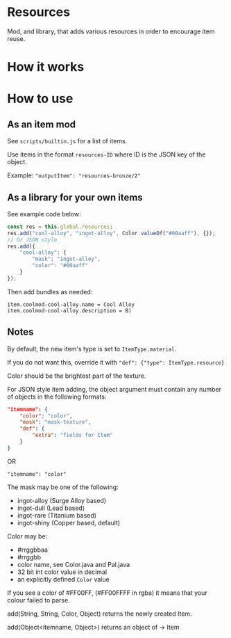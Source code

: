 # Resources

Mod, and library, that adds various resources in order to encourage item reuse.

# How it works

# How to use
## As an item mod
See `scripts/builtin.js` for a list of items.

Use items in the format `resources-ID` where ID is the JSON key of the object.

Example: `"outputItem": "resources-bronze/2"`

## As a library for your own items
See example code below:
```js
const res = this.global.resources;
res.add("cool-alloy", "ingot-alloy", Color.valueOf("#00aaff"), {});
// Or JSON style
res.add({
	"cool-alloy": {
		"mask": "ingot-alloy",
		"color": "#00aaff"
	}
});
```

Then add bundles as needed:
```
item.coolmod-cool-alloy.name = Cool Alloy
item.coolmod-cool-alloy.description = B)
```

## Notes

By default, the new item's type is set to `ItemType.material`.

If you do not want this, override it with `"def": {"type": ItemType.resource}`

Color should be the brightest part of the texture.


For JSON style item adding, the object argument must contain any number of objects in the following formats:
```json
"itemname": {
	"color": "color",
	"mask": "mask-texture",
	"def": {
		"extra": "fields for Item"
	}
}
```
OR
```
"itemname": "color"
```

The mask may be one of the following:
* ingot-alloy (Surge Alloy based)
* ingot-dull (Lead based)
* ingot-rare (Titanium based)
* ingot-shiny (Copper based, default)

Color may be:
* #rrggbbaa
* #rrggbb
* color name, see Color.java and Pal.java
* 32 bit int color value in decimal
* an explicitly defined `Color` value

If you see a color of #FF00FF, (#FF00FFFF in rgba) it means that your colour failed to parse.


add(String, String, Color, Object) returns the newly created Item.

add(Object<itemname, Object>) returns an object of <itemname> -> Item